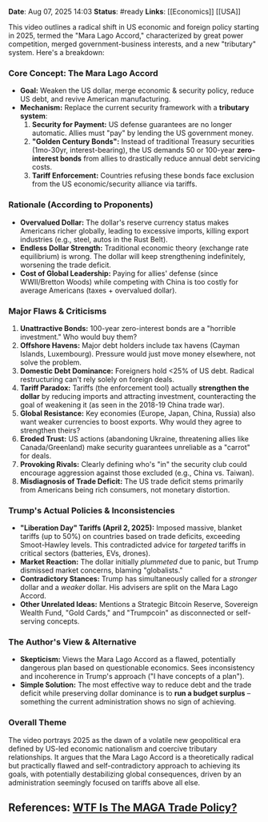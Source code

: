 **Date**: Aug 07, 2025 14:03
**Status**: #ready 
**Links**: [[Economics]] [[USA]]

This video outlines a radical shift in US economic and foreign policy starting in 2025, termed the "Mara Lago Accord," characterized by great power competition, merged government-business interests, and a new "tributary" system. Here's a breakdown:

### Core Concept: The Mara Lago Accord

- **Goal:** Weaken the US dollar, merge economic & security policy, reduce US debt, and revive American manufacturing.
- **Mechanism:** Replace the current security framework with a **tributary system**:
    1. **Security for Payment:** US defense guarantees are no longer automatic. Allies must "pay" by lending the US government money.
    2. **"Golden Century Bonds":** Instead of traditional Treasury securities (1mo-30yr, interest-bearing), the US demands 50 or 100-year **zero-interest bonds** from allies to drastically reduce annual debt servicing costs.
    3. **Tariff Enforcement:** Countries refusing these bonds face exclusion from the US economic/security alliance via tariffs.

### Rationale (According to Proponents)

- **Overvalued Dollar:** The dollar's reserve currency status makes Americans richer globally, leading to excessive imports, killing export industries (e.g., steel, autos in the Rust Belt).
- **Endless Dollar Strength:** Traditional economic theory (exchange rate equilibrium) is wrong. The dollar will keep strengthening indefinitely, worsening the trade deficit.
- **Cost of Global Leadership:** Paying for allies' defense (since WWII/Bretton Woods) while competing with China is too costly for average Americans (taxes + overvalued dollar).

### Major Flaws & Criticisms

1. **Unattractive Bonds:** 100-year zero-interest bonds are a "horrible investment." Who would buy them?
2. **Offshore Havens:** Major debt holders include tax havens (Cayman Islands, Luxembourg). Pressure would just move money elsewhere, not solve the problem.
3. **Domestic Debt Dominance:** Foreigners hold <25% of US debt. Radical restructuring can't rely solely on foreign deals.
4. **Tariff Paradox:** Tariffs (the enforcement tool) actually **strengthen the dollar** by reducing imports and attracting investment, counteracting the goal of weakening it (as seen in the 2018-19 China trade war).
5. **Global Resistance:** Key economies (Europe, Japan, China, Russia) also want weaker currencies to boost exports. Why would they agree to strengthen theirs?
6. **Eroded Trust:** US actions (abandoning Ukraine, threatening allies like Canada/Greenland) make security guarantees unreliable as a "carrot" for deals.
7. **Provoking Rivals:** Clearly defining who's "in" the security club could encourage aggression against those excluded (e.g., China vs. Taiwan).
8. **Misdiagnosis of Trade Deficit:** The US trade deficit stems primarily from Americans being rich consumers, not monetary distortion.

### Trump's Actual Policies & Inconsistencies

- **"Liberation Day" Tariffs (April 2, 2025):** Imposed massive, blanket tariffs (up to 50%) on countries based on trade deficits, exceeding Smoot-Hawley levels. This contradicted advice for _targeted_ tariffs in critical sectors (batteries, EVs, drones).
- **Market Reaction:** The dollar initially _plummeted_ due to panic, but Trump dismissed market concerns, blaming "globalists."
- **Contradictory Stances:** Trump has simultaneously called for a _stronger_ dollar and a _weaker_ dollar. His advisers are split on the Mara Lago Accord.
- **Other Unrelated Ideas:** Mentions a Strategic Bitcoin Reserve, Sovereign Wealth Fund, "Gold Cards," and "Trumpcoin" as disconnected or self-serving concepts.

### The Author's View & Alternative

- **Skepticism:** Views the Mara Lago Accord as a flawed, potentially dangerous plan based on questionable economics. Sees inconsistency and incoherence in Trump's approach ("I have concepts of a plan").
- **Simple Solution:** The most effective way to reduce debt and the trade deficit while preserving dollar dominance is to **run a budget surplus** – something the current administration shows no sign of achieving.

### Overall Theme

The video portrays 2025 as the dawn of a volatile new geopolitical era defined by US-led economic nationalism and coercive tributary relationships. It argues that the Mara Lago Accord is a theoretically radical but practically flawed and self-contradictory approach to achieving its goals, with potentially destabilizing global consequences, driven by an administration seemingly focused on tariffs above all else.

## References: [WTF Is The MAGA Trade Policy?](https://youtu.be/Vst26HPGmlU?si=0peR9B0ivvOOXDaG)
